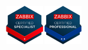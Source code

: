 <img src="https://raw.githubusercontent.com/Udeus/Udeus/refs/heads/main/zabbix_zcs.svg" width="100" />
<img src="https://raw.githubusercontent.com/Udeus/Udeus/refs/heads/main/zabbix_zcp.svg" width="100" />
